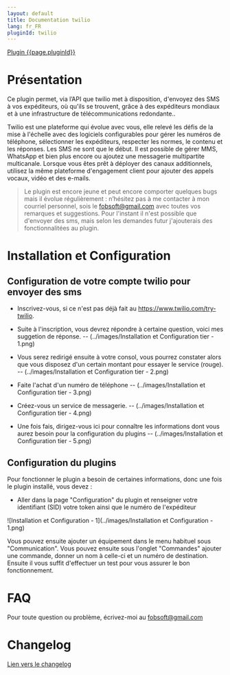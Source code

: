 ```yaml
---
layout: default
title: Documentation twilio
lang: fr_FR
pluginId: twilio
---
```


<div id="title">
<a href="../../../{{site.baseurl}}/{{page.pluginId}}/{{page.lang}}">Plugin {{page.pluginId}}</a>
</div>

# Présentation
Ce plugin permet, via l’API que twilio met à disposition, d'envoyez des SMS à vos expéditeurs, où qu'ils se trouvent, grâce à des expéditeurs mondiaux et à une infrastructure de télécommunications redondante..
 
Twilio est une plateforme qui évolue avec vous, elle relevé les défis de la mise à l'échelle avec des logiciels configurables pour gérer les numéros de téléphone, sélectionner les expéditeurs, respecter les normes, le contenu et les réponses.
Les SMS ne sont que le début. Il est possible de gérer MMS, WhatsApp et bien plus encore ou ajoutez une messagerie multipartite multicanale. 
Lorsque vous êtes prêt à déployer des canaux additionnels, utilisez la même plateforme d'engagement client pour ajouter des appels vocaux, vidéo et des e-mails.

> Le plugin est encore jeune et peut encore comporter quelques bugs mais il évolue régulièrement : n’hésitez pas à me contacter à mon courriel personnel, sois le fobsoft@gmail.com avec toutes vos remarques et suggestions. Pour l'instant il n'est possible que d'envoyer des sms, mais selon les demandes futur j'ajouterais des fonctionnalitées au plugin.

# Installation et Configuration

## Configuration de votre compte twilio pour envoyer des sms
- Inscrivez-vous, si ce n'est pas déjà fait au https://www.twilio.com/try-twilio.
- Suite à l'inscription, vous devrez répondre à certaine question, voici mes suggetion de réponse.
-- (../images/Installation et Configuration tier - 1.png)
- Vous serez redirigé ensuite à votre consol, vous pourrez constater alors que vous disposez d'un certain montant pour essayer le service (rouge).
-- (../images/Installation et Configuration tier - 2.png)
- Faite l'achat d'un numéro de téléphone
-- (../images/Installation et Configuration tier - 3.png)

- Créez-vous un service de messagerie.
-- (../images/Installation et Configuration tier - 4.png)

- Une fois fais, dirigez-vous ici pour connaître les informations dont vous aurez besoin pour la configuration du plugins
-- (../images/Installation et Configuration tier - 5.png)

## Configuration du plugins 
Pour fonctionner le plugin a besoin de certaines informations, donc une fois le plugin installé, vous devez :
- Aller dans la page "Configuration" du plugin et renseigner votre identifiant (SID) votre token ainsi que le numéro de l'expéditeur

![Installation et Configuration - 1](../images/Installation et Configuration - 1.png)

Vous pouvez ensuite ajouter un équipement dans le menu habituel sous "Communication".
Vous pouvez ensuite sous l'onglet "Commandes" ajouter une commande, donner un nom à celle-ci et un numéro de destination.
Ensuite il vous suffit d'effectuer un test pour vous assurer le bon fonctionnement.

# FAQ
Pour toute question ou problème, écrivez-moi au fobsoft@gmail.com 

# Changelog
[Lien vers le changelog](./changelog.md)
